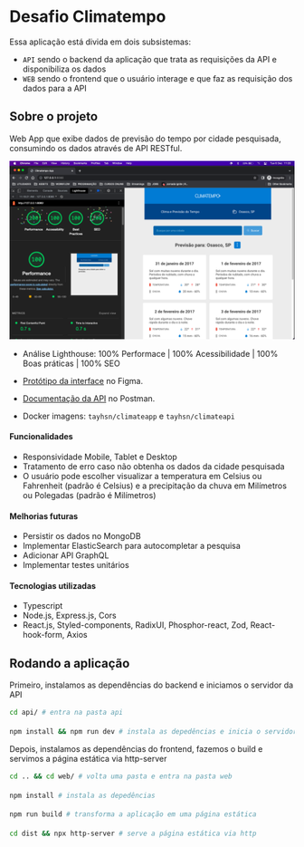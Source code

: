 # Desafio Climatempo

Essa aplicação está divida em dois subsistemas:

-  `API` sendo o backend da aplicação que trata as requisições da API e disponibiliza os dados
-  `WEB` sendo o frontend que o usuário interage e que faz as requisição dos dados para a API

## Sobre o projeto

Web App que exibe dados de previsão do tempo por cidade pesquisada, consumindo os dados através de API RESTful.

![Demonstration](./_assets/demo.png)

-  Análise Lighthouse: 100% Performace | 100% Acessibilidade | 100% Boas práticas | 100% SEO

-  [Protótipo da interface](https://www.figma.com/file/t9fJqD8uh0yuXEeHvKsgm1/Layout---Climatempo-app?node-id=0%3A1&t=KzGQzecOwTi9SJlK-1) no Figma.

-  [Documentação da API](https://documenter.getpostman.com/view/14419670/2s8YzMXQhT) no Postman.

-  Docker imagens: `tayhsn/climateapp` e `tayhsn/climateapi`

#### Funcionalidades

-  Responsividade Mobile, Tablet e Desktop
-  Tratamento de erro caso não obtenha os dados da cidade pesquisada
-  O usuário pode escolher visualizar a temperatura em Celsius ou Fahrenheit (padrão é Celsius) e a precipitação da chuva em Milímetros ou Polegadas (padrão é Milímetros)

#### Melhorias futuras

-  Persistir os dados no MongoDB
-  Implementar ElasticSearch para autocompletar a pesquisa
-  Adicionar API GraphQL
-  Implementar testes unitários

#### Tecnologias utilizadas

-  Typescript
-  Node.js, Express.js, Cors
-  React.js, Styled-components, RadixUI, Phosphor-react, Zod, React-hook-form, Axios

## Rodando a aplicação

Primeiro, instalamos as dependências do backend e iniciamos o servidor da API

```bash
cd api/ # entra na pasta api

npm install && npm run dev # instala as depedências e inicia o servidor do backend
```

Depois, instalamos as dependências do frontend, fazemos o build e servimos a página estática via http-server

```bash
cd .. && cd web/ # volta uma pasta e entra na pasta web

npm install # instala as depedências

npm run build # transforma a aplicação em uma página estática

cd dist && npx http-server # serve a página estática via http
```
